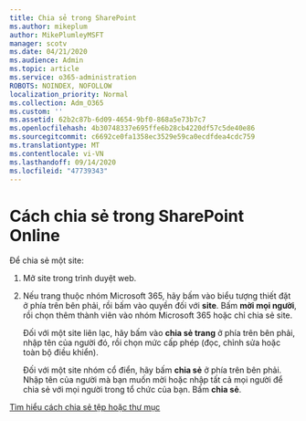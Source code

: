 ```yaml
---
title: Chia sẻ trong SharePoint
ms.author: mikeplum
author: MikePlumleyMSFT
manager: scotv
ms.date: 04/21/2020
ms.audience: Admin
ms.topic: article
ms.service: o365-administration
ROBOTS: NOINDEX, NOFOLLOW
localization_priority: Normal
ms.collection: Adm_O365
ms.custom: ''
ms.assetid: 62b2c87b-6d09-4654-9bf0-868a5e73b7c7
ms.openlocfilehash: 4b30748337e695ffe6b28cb4220df57c5de40e86
ms.sourcegitcommit: c6692ce0fa1358ec3529e59ca0ecdfdea4cdc759
ms.translationtype: MT
ms.contentlocale: vi-VN
ms.lasthandoff: 09/14/2020
ms.locfileid: "47739343"
---
```

# <a name="how-to-share-in-sharepoint-online"></a>Cách chia sẻ trong SharePoint Online

Để chia sẻ một site:
  
1. Mở site trong trình duyệt web.
    
2. Nếu trang thuộc nhóm Microsoft 365, hãy bấm vào biểu tượng thiết đặt ở phía trên bên phải, rồi bấm vào quyền đối với **site**. Bấm **mời mọi người**, rồi chọn thêm thành viên vào nhóm Microsoft 365 hoặc chỉ chia sẻ site. 
    
    Đối với một site liên lạc, hãy bấm vào **chia sẻ trang** ở phía trên bên phải, nhập tên của người đó, rồi chọn mức cấp phép (đọc, chỉnh sửa hoặc toàn bộ điều khiển). 
    
    Đối với một site nhóm cổ điển, hãy bấm **chia sẻ** ở phía trên bên phải. Nhập tên của người mà bạn muốn mời hoặc nhập tất cả mọi người để chia sẻ với mọi người trong tổ chức của bạn. Bấm **chia sẻ**.
    
[Tìm hiểu cách chia sẻ tệp hoặc thư mục](https://go.microsoft.com/fwlink/?linkid=511430)
  

